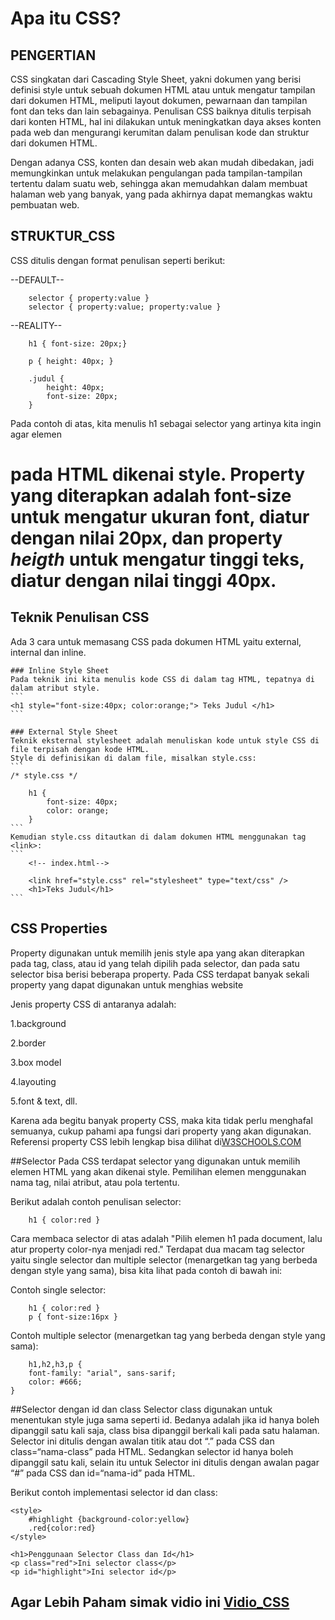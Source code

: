 # Apa itu CSS?

## PENGERTIAN

CSS singkatan dari Cascading Style Sheet, yakni dokumen yang berisi definisi style untuk sebuah dokumen HTML atau untuk mengatur tampilan dari dokumen HTML, meliputi layout dokumen, pewarnaan dan tampilan font dan teks dan lain sebagainya. Penulisan CSS baiknya ditulis terpisah dari konten HTML, hal ini dilakukan untuk meningkatkan daya akses konten pada web dan mengurangi kerumitan dalam penulisan kode dan struktur dari dokumen HTML.

Dengan adanya CSS, konten dan desain web akan mudah dibedakan, jadi memungkinkan untuk melakukan pengulangan pada tampilan-tampilan tertentu dalam suatu web, sehingga akan memudahkan dalam membuat halaman web yang banyak, yang pada akhirnya dapat memangkas waktu pembuatan web.

## STRUKTUR_CSS

CSS ditulis dengan format penulisan seperti berikut:

--DEFAULT--
```
    selector { property:value }
    selector { property:value; property:value }    
```

--REALITY--
```
    h1 { font-size: 20px;}

    p { height: 40px; }

    .judul {
        height: 40px;
        font-size: 20px;
    }

```
Pada contoh di atas, kita menulis h1 sebagai selector yang artinya kita ingin agar elemen <h1> pada HTML dikenai style. Property yang diterapkan adalah font-size untuk mengatur ukuran font, diatur dengan nilai 20px, dan property *heigth* untuk mengatur tinggi teks, diatur dengan nilai tinggi 40px.

## Teknik Penulisan CSS
Ada 3 cara untuk memasang CSS pada dokumen HTML yaitu external, internal dan inline.

    ### Inline Style Sheet
    Pada teknik ini kita menulis kode CSS di dalam tag HTML, tepatnya di dalam atribut style.
    ```
    <h1 style="font-size:40px; color:orange;"> Teks Judul </h1>
    ```

    ### External Style Sheet
    Teknik eksternal stylesheet adalah menuliskan kode untuk style CSS di file terpisah dengan kode HTML.
    Style di definisikan di dalam file, misalkan style.css:
    ```
    /* style.css */

        h1 {
            font-size: 40px;
            color: orange;
        }
    ```
    Kemudian style.css ditautkan di dalam dokumen HTML menggunakan tag <link>:
    ```
        <!-- index.html-->

        <link href="style.css" rel="stylesheet" type="text/css" />
        <h1>Teks Judul</h1>
    ```

## CSS Properties
Property digunakan untuk memilih jenis style apa yang akan diterapkan pada tag, class, atau id yang telah dipilih pada selector, dan pada satu selector bisa berisi beberapa property. Pada CSS terdapat banyak sekali property yang dapat digunakan untuk menghias website

Jenis property CSS di antaranya adalah:

1.background

2.border

3.box model

4.layouting

5.font & text, dll.

Karena ada begitu banyak property CSS, maka kita tidak perlu menghafal semuanya, cukup pahami apa fungsi dari property yang akan digunakan. Referensi property CSS lebih lengkap bisa dilihat di[W3SCHOOLS.COM](https://www.w3schools.com/cssref/)

##Selector
Pada CSS terdapat selector yang digunakan untuk memilih elemen HTML yang akan dikenai style. Pemilihan elemen menggunakan nama tag, nilai atribut, atau pola tertentu.

Berikut adalah contoh penulisan selector:
```
    h1 { color:red }
```
Cara membaca selector di atas adalah "Pilih elemen h1 pada document, lalu atur property color-nya menjadi red."
Terdapat dua macam tag selector yaitu single selector dan multiple selector (menargetkan tag yang berbeda dengan style yang sama), bisa kita lihat pada contoh di bawah ini:

Contoh single selector:
```
    h1 { color:red }
    p { font-size:16px }
```
Contoh multiple selector (menargetkan tag yang berbeda dengan style yang sama):
```
    h1,h2,h3,p {
    font-family: "arial", sans-sarif;
    color: #666;
}
```

##Selector dengan id dan class
Selector class digunakan untuk menentukan style juga sama seperti id. Bedanya adalah jika id hanya boleh dipanggil satu kali saja, class bisa dipanggil berkali kali pada satu halaman. Selector ini ditulis dengan awalan titik atau dot “.” pada CSS dan class=“nama-class” pada HTML. Sedangkan selector id hanya boleh dipanggil satu kali, selain itu untuk Selector ini ditulis dengan awalan pagar “#” pada CSS dan id=“nama-id” pada HTML.

Berikut contoh implementasi selector id dan class:
```
<style>
    #highlight {background-color:yellow}
    .red{color:red}
</style>
 
<h1>Penggunaan Selector Class dan Id</h1>
<p class="red">Ini selector class</p>
<p id="highlight">Ini selector id</p>
```

## Agar Lebih Paham simak vidio ini [Vidio_CSS](https://youtu.be/eE3MW_doEg0)
